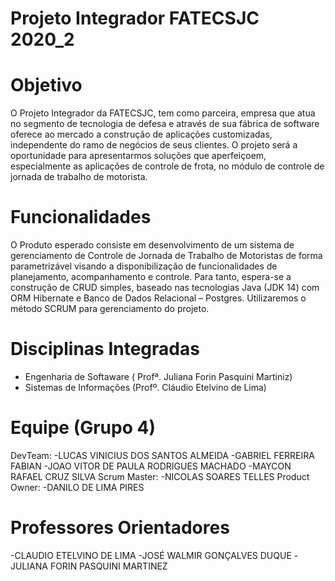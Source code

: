 # Projeto Integrador FATECSJC 2020_2

# Objetivo
O Projeto Integrador da FATECSJC, tem como parceira, empresa que atua no segmento de tecnologia de defesa e através de sua fábrica de software oferece ao mercado a construção de aplicações customizadas, independente do ramo de negócios de seus clientes. O projeto será a oportunidade para apresentarmos soluções que aperfeiçoem, especialmente as aplicações de controle de frota, no módulo de controle de jornada de trabalho de motorista.

# Funcionalidades
O Produto esperado consiste em desenvolvimento de um sistema de gerenciamento de Controle de Jornada de Trabalho de Motoristas de forma parametrizável visando a disponibilização de funcionalidades de planejamento, acompanhamento e controle. Para tanto, espera-se a construção de CRUD simples, baseado nas tecnologias Java (JDK 14) com ORM Hibernate e  Banco de Dados Relacional – Postgres. Utilizaremos o método SCRUM para gerenciamento do projeto.

# Disciplinas Integradas
- Engenharia de Softaware ( Profª. Juliana Forin Pasquini Martiniz) 
- Sistemas de Informações (Profº. Cláudio Etelvino de Lima)

# Equipe (Grupo 4)
DevTeam:
-LUCAS VINICIUS DOS SANTOS ALMEIDA
-GABRIEL FERREIRA FABIAN
-JOAO VITOR DE PAULA RODRIGUES MACHADO
-MAYCON RAFAEL CRUZ SILVA
Scrum Master:
-NICOLAS SOARES TELLES
Product Owner: 
-DANILO DE LIMA PIRES

# Professores Orientadores
-CLAUDIO ETELVINO DE LIMA
-JOSÉ WALMIR GONÇALVES DUQUE
-JULIANA FORIN PASQUINI MARTINEZ
